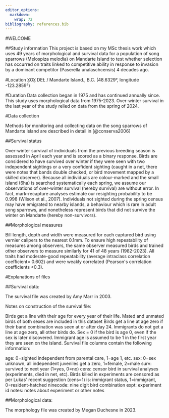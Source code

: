 ```yaml
---
editor_options: 
  markdown: 
    wrap: 72
bibliography: references.bib
---
```


#WELCOME

##Study information This project is based on my MSc thesis work which
uses 49 years of morphological and survival data for a population of
song sparrows (Melospiza melodia) on Mandarte Island to test whether
selection has occurred on traits linked to competitive ability in
response to invasion by a dominant competitor (Paserella unalaschcensis)
4 decades ago.

#Location X̱OX̱ DEȽ / Mandarte Island., B.C. (48.6329°, longitude
-123.2859°)

#Duration Data collection began in 1975 and has continued annually
since. This study uses morphological data from 1975-2023. Over-winter
survival in the last year of the study relied on data from the spring of
2024.

#Data collection

Methods for monitoring and collecting data on the song sparrows of
Mandarte Island are described in detail in [@conserva2006]

##Survival status

Over-winter survival of individuals from the previous breeding season is
assessed in April each year and is scored as a binary response. Birds
are considered to have survived over winter if they were seen with two
independent sightings or a very confident sighting (caught in a net,
there were notes that bands double checked, or bird movement mapped by a
skilled observer). Because all individuals are colour-marked and the
small island (6ha) is searched systematically each spring, we assume our
observations of over-winter survival (hereby survival) are without
error. In fact, mark-recapture analyses estimate our resighting
probability to be 0.998 (Wilson et al., 2007). Individuals not sighted
during the spring census may have emigrated to nearby islands, a
behaviour which is rare in adult song sparrows, and nonetheless
represent birds that did not survive the winter on Mandarte (hereby
non-survivors).

##Morphological measures

Bill length, depth and width were measured for each captured bird using
vernier calipers to the nearest 0.1mm. To ensure high repeatability of
measures among observers, the same observer measured birds and trained
other observers to measure similarly for 41 of 48 years (1982-2023). All
traits had moderate-good repeatability (average intraclass correlation
coefficient= 0.602) and were weakly correlated (Pearson's correlation
coefficients \<0.3).

#Explanations of files

##Survival data:

The survival file was created by Amy Marr in 2003.

Notes on construction of the survival file:

Birds get a line with their age for every year of their life. Mated and
unmated birds of both sexes are included in this dataset Birds get a
line at age zero if their band combination was seen at or after day 24.
Immigrants do not get a line at age zero, all other birds do. Sex = 0 if
the bird is age 0, even if the sex is later discovered. Immigrant age is
assumed to be 1 in the first year they are seen on the island. Survival
file columns contain the following information:

age: 0=sighted independent from parental care, 1=age 1, etc. sex: 0=sex
unknown, all independent juveniles get a zero, 1=female, 2=male surv:
survived to next year (1=yes, 0=no) cens: censor bird in survival
analyses (experiments, died in net, etc). Birds killed in experiments
are censored as per Lukas' recent suggestion (cens=1) is: immigrant
status, 1=immigrant, 0=resident-hatched ninecode: nine digit bird
combination expt: experiment id notes: notes about experiment or other
notes

##Morphological data:

The morphology file was created by Megan Duchesne in 2023.
